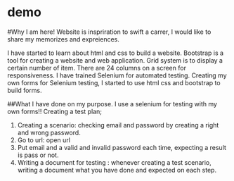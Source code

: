 # demo
#Why I am here!
Website is inspriration to swift a carrer, I would like to share my memorizes and expreiences. 

I have started to learn about html and css to build a website. Bootstrap is a tool for creating a website and web application. Grid system is to display a certain number of item. There are 24 columns on a screen for responsiveness.
I have trained Selenium for automated testing. 
Creating my own forms for Selenium testing, I started to use html css and bootstrap to build forms.

##What I have done on my purpose.
I use a selenium for testing with my own forms!!
Creating a test plan;
1. Creating a scenario: checking email and password by creating a right and wrong password.
2. Go to url: open url 
3. Put email and a valid and invalid password each time, expecting a result is pass or not.
4. Writing a document for testing : whenever creating a test scenario, writing a document what you have done and expected on each step.



